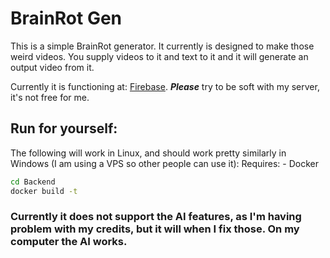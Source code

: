 # BrainRot Gen

This is a simple BrainRot generator. It currently is designed to make those weird videos. You supply videos to it and text to it and it will generate an output video from it.

Currently it is functioning at: [Firebase](). ***Please*** try to be soft with my server, it's not free for me.

## Run for yourself:
The following will work in Linux, and should work pretty similarly in Windows (I am using a VPS so other people can use it):
Requires:
    - Docker


```bash
cd Backend
docker build -t 
```







### Currently it does not support the AI features, as I'm having problem with my credits, but it will when I fix those. On my computer the AI works.